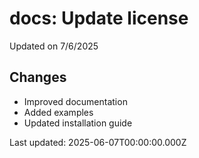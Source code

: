 # docs: Update license

Updated on 7/6/2025

## Changes
- Improved documentation
- Added examples
- Updated installation guide

Last updated: 2025-06-07T00:00:00.000Z